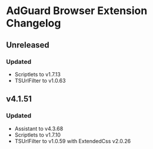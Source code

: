 # AdGuard Browser Extension Changelog

## Unreleased

### Updated

* Scriptlets to v1.7.13
* TSUrlFilter to v1.0.63

## v4.1.51

### Updated

* Assistant to v4.3.68
* Scriptlets to v1.7.10
* TSUrlFilter to v1.0.59 with ExtendedCss v2.0.26
